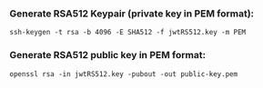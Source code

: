 ### Generate RSA512 Keypair (private key in PEM format):

`ssh-keygen -t rsa -b 4096 -E SHA512 -f jwtRS512.key -m PEM`

### Generate RSA512 public key in PEM format:

`openssl rsa -in jwtRS512.key -pubout -out public-key.pem`
